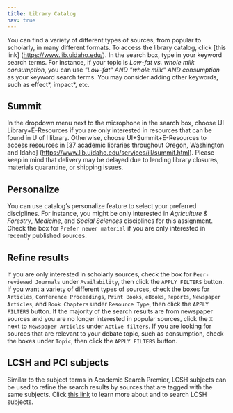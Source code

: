 ```yaml
---
title: Library Catalog
nav: true
---
```


You can find a variety of different types of sources, from popular to scholarly, in many different formats. To access the library catalog, click [this link] (https://www.lib.uidaho.edu/). In the search box, type in your keyword search terms. For instance, if your topic is *Low-fat vs. whole milk consumption*, you can use *"Low-fat" AND "whole milk" AND consumption* as your keyword search terms. You may consider adding other keywords, such as effect*, impact*, etc.

## Summit

In the dropdown menu next to the microphone in the search box, choose UI Library+E-Resources if you are only interested in resources that can be found in U of I library. Otherwise, choose UI+Summit+E-Resources to access resources in [37 academic libraries throughout Oregon, Washington and Idaho] (https://www.lib.uidaho.edu/services/ill/summit.html). Please keep in mind that delivery may be delayed due to lending library closures, materials quarantine, or shipping issues. 

## Personalize

You can use catalog’s personalize feature to select your preferred disciplines. For instance, you might be only interested in *Agriculture & Forestry*, *Medicine*, and *Social Sciences* disciplines for this assignment. Check the box for `Prefer newer material` if you are only interested in recently published sources.

## Refine results 

If you are only interested in scholarly sources, check the box for `Peer-reviewed Journals` under `Availability`, then click the `APPLY FILTERS` button.
If you want a variety of different types of sources, check the boxes for `Articles`, `Conference Proceedings`, `Print Books`, `eBooks`, `Reports`, `Newspaper Articles`, and `Book Chapters` under `Resource Type`, then click the `APPLY FILTERS` button. If the majority of the search results are from newspaper sources and you are no longer interested in popular sources, click the `X` next to `Newspaper Articles` under `Active filters`.
If you are looking for sources that are relevant to your debate topic, such as consumption, check the boxes under `Topic`, then click the `APPLY FILTERS` button. 

## LCSH and PCI subjects

Similar to the subject terms in Academic Search Premier, LCSH subjects can be used to refine the search results by sources that are tagged with the same subjects. Click [this link](https://id.loc.gov/authorities/subjects.html) to learn more about and to search LCSH subjects. 

